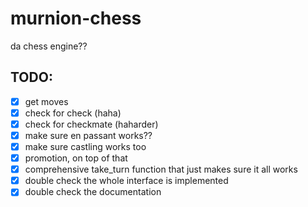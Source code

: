 # murnion-chess
da chess engine??

## TODO:
- [X] get moves
- [X] check for check (haha)
- [X] check for checkmate (haharder)
- [X] make sure en passant works??
- [X] make sure castling works too
- [X] promotion, on top of that
- [X] comprehensive take_turn function that just makes sure it all works
- [X] double check the whole interface is implemented
- [X] double check the documentation
